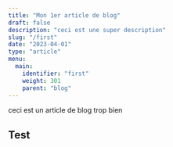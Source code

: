 ```yaml
---
title: "Mon 1er article de blog"
draft: false
description: "ceci est une super description"
slug: "/first"
date: "2023-04-01"
type: "article" 
menu:
  main:
    identifier: "first"
    weight: 301
    parent: "blog"
---
```


ceci est un article de blog trop bien 

## Test
